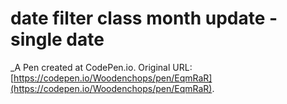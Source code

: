 # date filter class month update - single date
 _A Pen created at CodePen.io. Original URL: [https://codepen.io/Woodenchops/pen/EqmRaR](https://codepen.io/Woodenchops/pen/EqmRaR).

 